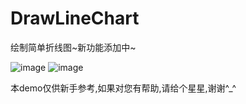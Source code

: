 # DrawLineChart
绘制简单折线图~新功能添加中~

![image](https://github.com/q946666800/DrawLineChart/blob/master/screenshots/3D70BFE3-79E7-489B-A68B-6840DA6A21B5.jpg)
![image](https://github.com/q946666800/DrawLineChart/blob/master/screenshots/Simulator%20Screen%20Shot%202016%E5%B9%B44%E6%9C%8821%E6%97%A5%20%E4%B8%8B%E5%8D%883.11.19.png)


本demo仅供新手参考,如果对您有帮助,请给个星星,谢谢^_^
